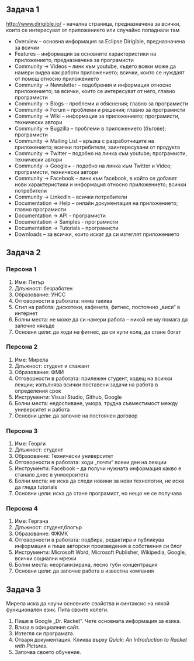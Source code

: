 ## Задача 1
http://www.dirigible.io/ - начална страница, предназначена за всички, които се интересуват от приложението или 
случайно попаднали там
* Overview – основна информация за Eclipse Dirigible, предназначена за всички
* Features – информация за основните характеристики на приложението, предназначена за програмисти
* Community -> Videos – линк към youtube, където всеки може да намери видеа как работи приложението; всички, 
които се нуждаят от помощ относно приложението
* Community -> Newsletter – подобрения и информация относно приложението; за всички, които се интересуват от него, 
главно програмисти
* Community -> Blogs – проблеми и обяснения; главно за програмисти
* Community -> Forum – проблеми и решения; главно за програмисти
* Community -> Wiki – информация за приложението; програмисти, технически автори
* Community -> Bugzilla – проблеми в приложението (бъгове); програмисти
* Community -> Mailing List – връзка с разработчиците на приложението; всички потребители, заинтересувани от продукта
* Community -> Twitter – подобно на линка към youtube; програмисти, технически автори
* Community -> Google+ - подобно на линка към Twitter и Video; програмисти, технически автори
* Community -> Facebook – линк към facebook, в който се добавят нови характеристики и информация относно приложението; 
всички потребители
* Community -> LinkedIn – всички потребители
* Documentation -> Help – онлайн документация на приложението; главно програмисти
* Documentation -> API - програмисти
* Documentation -> Samples - програмисти
* Documentation -> Tutorials – програмисти
* Downloads – за всички, които искат да си изтеглят приложението

## Задача 2

### Персона 1
1. Име: Петър
2. Длъжност: безработен
3. Образование: УНСС
4. Отговорности в работата: няма такива
5. Стил на работа: дискотеки, кафенета, фитнес, постоянно „виси“ в интернет
6. Болни места: не може да си намери работа – никой не му помага да започне някъде
7. Основни цели: да ходи на фитнес, да си купи кола, да стане богат

### Персона 2
1. Име: Мирела
2. Длъжност: студент и стажант
3. Образование: ФМИ
4. Отговорности в работата: прилежен студент, ходещ на всички лекции; изпълнява всички поставени задачи на 
работа в определения срок
5. Инструменти: Visual Studio, Github, Google
6. Болни места: недоспиване, умора, трудна съвместимост между университет и работа
7. Основни цели: да започне на постоянен договор

### Персона 3
1. Име: Георги
2. Длъжност: студент
3. Образование: Технически университет
4. Отговорности в работата: ходи „почти“ всеки ден на лекции
5. Инструменти: Facebook – да получи нужната информация какво е станало днес в университета
6. Болни места: не иска да следи новини за нови технологии, не иска да гледа tutorials
7. Основни цели: иска да стане програмист, но нещо не се получава

### Персона 4
1. Име: Гергана
2. Длъжност: студент,блогър
3. Образование: ФЖМК
4. Отговорности в работата: подбира, редактира и публикува информация и пише авторски произведения в собствения си блог
5. Инструменти: Microsoft Word, Microsoft Publisher, Wikipedia, Google, всички социални мрежи 
6. Болни места: неорганизирана, лесно губи концентрация
7. Основни цели: да започне работа в известна компания

## Задача 3
Мирела иска да научи основните свойства и синтаксис на някой функционален език. Пита своите колеги. 
1. Пише в Google „Dr. Racket”. Чете основната информация за езика.
2. Влиза в официалния сайт.
3. Изтегля си програмата.
4. Отваря документация. Кликва върху *Quick: An Introduction to Racket with Pictures*.
5. Започва своето обучение.




